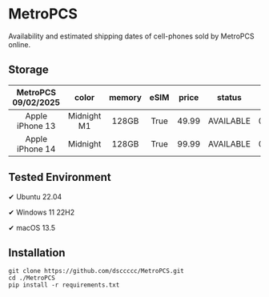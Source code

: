 # MetroPCS
Availability and estimated shipping dates of cell-phones sold by MetroPCS online.
## Storage
|MetroPCS 09/02/2025|color|memory|eSIM|price|status|shipping from|shipping to|
|:--:|:--:|:--:|:--:|:--:|:--:|:--:|:--:|
|Apple iPhone 13|Midnight M1|128GB|True|49.99|AVAILABLE|09/02/2025|09/08/2025|
|Apple iPhone 14|Midnight|128GB|True|99.99|AVAILABLE|09/02/2025|09/08/2025|

## Tested Environment
✔ Ubuntu 22.04

✔ Windows 11 22H2

✔ macOS 13.5
## Installation
```
git clone https://github.com/dsccccc/MetroPCS.git
cd ./MetroPCS
pip install -r requirements.txt
```
